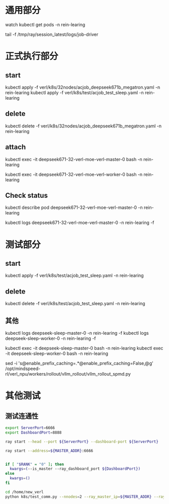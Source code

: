 # 通用部分

watch kubectl get pods -n rein-learing

tail -f /tmp/ray/session_latest/logs/job-driver

# 正式执行部分

## start

kubectl apply -f verl/k8s/32nodes/acjob_deepseek671b_megatron.yaml -n rein-learing
kubectl apply -f verl/k8s/test/acjob_test_sleep.yaml -n rein-learing

## delete

kubectl delete -f verl/k8s/32nodes/acjob_deepseek671b_megatron.yaml -n rein-learing

## attach

kubectl exec -it deepseek671-32-verl-moe-verl-master-0 bash -n rein-learing

kubectl exec -it deepseek671-32-verl-moe-verl-worker-0 bash -n rein-learing

## Check status

kubectl describe pod deepseek671-32-verl-moe-verl-master-0 -n rein-learing

kubectl logs deepseek671-32-verl-moe-verl-master-0 -n rein-learing -f

# 测试部分

## start

kubectl apply -f verl/k8s/test/acjob_test_sleep.yaml -n rein-learing

## delete

kubectl delete -f verl/k8s/test/acjob_test_sleep.yaml -n rein-learing

## 其他

kubectl logs deepseek-sleep-master-0 -n rein-learing -f
kubectl logs deepseek-sleep-worker-0 -n rein-learing -f

kubectl exec -it deepseek-sleep-master-0 bash -n rein-learing
kubectl exec -it deepseek-sleep-worker-0 bash -n rein-learing

sed -i 's@enable_prefix_caching=.*@enable_prefix_caching=False,@g' /opt/mindspeed-rl/verl_npu/workers/rollout/vllm_rollout/vllm_rollout_spmd.py


# 其他测试

## 测试连通性

```bash
export ServerPort=6666
export DashboardPort=8888

ray start --head --port ${ServerPort} --dashboard-port ${ServerPort}

ray start --address=${MASTER_ADDR}:6666


if [ "$RANK" = "0" ]; then
  kwargs=(--is_master --ray_dashboard_port ${DashboardPort})
else
  kwargs=()
fi

cd /home/new_verl
python k8s/test_comm.py --nnodes=2 --ray_master_ip=${MASTER_ADDR} --ray_master_port=${ServerPort} --device=npu ${kwargs[@]}

```